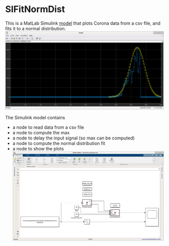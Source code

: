 # SlFitNormDist
This is a MatLab Simulink [model](FitNormalDist.slx) that plots Corona data from a csv file, and fits it to a normal distribution. 
![data_fit](images/DataFit.png)

The Simulink model contains
* a node to read data from a csv file
* a node to compute the max
* a node to delay the input signal (so max can be computed)
* a node to compute the normal distribution fit
* a node to show the plots
![model](images/SimulinkModel.png) 
